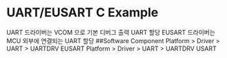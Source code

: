 # UART/EUSART C Example
UART 드라이버는 VCOM 으로 기본 디버그 출력 UART 할당
EUSART 드라이버는 MCU 외부에 연결되는 UART 할당
##Software Component
Platform > Driver > UART > UARTDRV EUSART
Platform > Driver > UART > UARTDRV USART